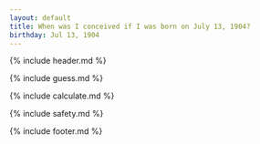 ```yaml
---
layout: default
title: When was I conceived if I was born on July 13, 1904?
birthday: Jul 13, 1904
---
```


{% include header.md %}

{% include guess.md %}

{% include calculate.md %}

{% include safety.md %}

{% include footer.md %}



